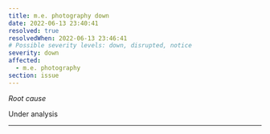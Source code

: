 ```yaml
---
title: m.e. photography down
date: 2022-06-13 23:40:41
resolved: true
resolvedWhen: 2022-06-13 23:46:41
# Possible severity levels: down, disrupted, notice
severity: down
affected:
  - m.e. photography
section: issue
---
```


*Root cause*

Under analysis

---


